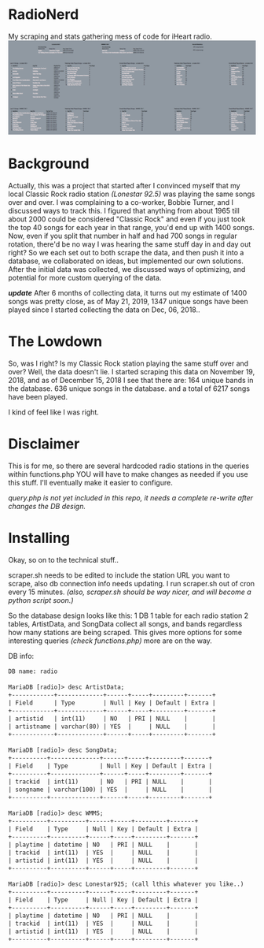 # RadioNerd
My scraping and stats gathering mess of code for iHeart radio.
![](images/screenshot.png)
# Background
Actually, this was a project that started after I convinced myself that my local Classic Rock radio station *(Lonestar 92.5)* 
was playing the same songs over and over. I was complaining to a co-worker, Bobbie Turner, and I discussed ways to track this.
I figured that anything from about 1965 till about 2000 could be 
considered "Classic Rock" and even if you just took the top 40 songs for each year in that range, you'd end up with 1400 songs.
Now, even if you split that number in half and had 700 songs in regular rotation, there'd be no way I was hearing the same stuff
day in and day out right?
So we each set out to both scrape the data, and then push it into a database, we collaborated on ideas, but implemented our own 
solutions. After the initial data was collected, we discussed ways of optimizing, and potential for more custom querying of the data.

***update***
After 6 months of collecting data, it turns out my estimate of 1400 songs was pretty close, as of May 21, 2019, 1347 unique songs have been played since I started collecting the data on Dec, 06, 2018..


# The Lowdown
So, was I right? Is my Classic Rock station playing the same stuff over and over?
Well, the data doesn't lie.
I started scraping this data on November 19, 2018, and as of December 15, 2018 I see that there are:
164 unique bands in the database.
636 unique songs in the database.
and a total of 6217 songs have been played. 

I kind of feel like I was right.

# Disclaimer
This is for me, so there are several hardcoded radio stations in the queries within functions.php
YOU will have to make changes as needed if you use this stuff. I'll eventually make it easier to configure.

*query.php is not yet included in this repo, it needs a complete re-write after changes the DB design.*

# Installing
Okay, so on to the technical stuff..

scraper.sh needs to be edited to include the station URL you want to scrape, also db connection info needs updating.
I run scraper.sh out of cron every 15 minutes. *(also, scraper.sh should be way nicer, and will become a python script soon.)*

So the database design looks like this:
1 DB
1 table for each radio station
2 tables, ArtistData, and SongData collect all songs, and bands regardless how many stations are being scraped.
This gives more options for some interesting queries *(check functions.php)* more are on the way.

DB info:
```
DB name: radio

MariaDB [radio]> desc ArtistData;
+------------+-------------+------+-----+---------+-------+
| Field      | Type        | Null | Key | Default | Extra |
+------------+-------------+------+-----+---------+-------+
| artistid   | int(11)     | NO   | PRI | NULL    |       |
| artistname | varchar(80) | YES  |     | NULL    |       |
+------------+-------------+------+-----+---------+-------+

MariaDB [radio]> desc SongData;
+----------+--------------+------+-----+---------+-------+
| Field    | Type         | Null | Key | Default | Extra |
+----------+--------------+------+-----+---------+-------+
| trackid  | int(11)      | NO   | PRI | NULL    |       |
| songname | varchar(100) | YES  |     | NULL    |       |
+----------+--------------+------+-----+---------+-------+

MariaDB [radio]> desc WMMS;
+----------+----------+------+-----+---------+-------+
| Field    | Type     | Null | Key | Default | Extra |
+----------+----------+------+-----+---------+-------+
| playtime | datetime | NO   | PRI | NULL    |       |
| trackid  | int(11)  | YES  |     | NULL    |       |
| artistid | int(11)  | YES  |     | NULL    |       |
+----------+----------+------+-----+---------+-------+

MariaDB [radio]> desc Lonestar925; (call lthis whatever you like..)
+----------+----------+------+-----+---------+-------+
| Field    | Type     | Null | Key | Default | Extra |
+----------+----------+------+-----+---------+-------+
| playtime | datetime | NO   | PRI | NULL    |       |
| trackid  | int(11)  | YES  |     | NULL    |       |
| artistid | int(11)  | YES  |     | NULL    |       |
+----------+----------+------+-----+---------+-------+
```
